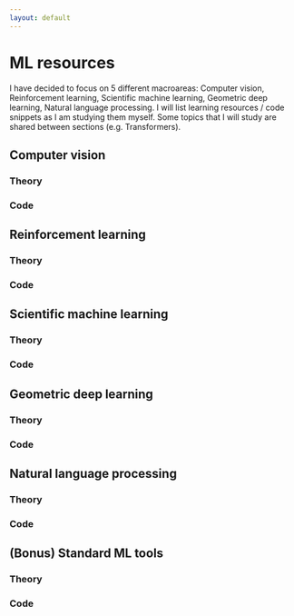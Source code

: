 ```yaml
---
layout: default
---
```


# ML resources
I have decided to focus on 5 different macroareas: Computer vision, Reinforcement learning, Scientific machine learning, Geometric deep learning, Natural language processing.
I will list learning resources / code snippets as I am studying them myself. Some topics that I will study are shared between sections (e.g. Transformers). 

## Computer vision

### Theory


### Code

## Reinforcement learning

### Theory


### Code


## Scientific machine learning

### Theory


### Code


## Geometric deep learning

### Theory


### Code


## Natural language processing

### Theory


### Code


## (Bonus) Standard ML tools 

### Theory


### Code
